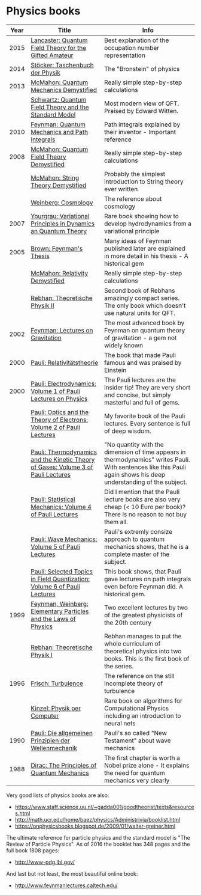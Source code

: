 #  Physics books

 Year | Title | Info 
------|-------|------
2015  | [Lancaster: Quantum Field Theory for the Gifted Amateur](https://www.amazon.de/Quantum-Field-Theory-Gifted-Amateur/dp/019969933X/?tag=maierandi-21) | Best explanation of the occupation number representation 
2014  | [Stöcker: Taschenbuch der Physik](https://www.amazon.de/Taschenbuch-Physik-Horst-Stöcker/dp/3808556757/?tag=maierandi-21) | The "Bronstein" of physics
2013  | [McMahon: Quantum Mechanics Demystified](https://www.amazon.de/Quantum-Mechanics-Demystified-David-McMahon/dp/0071765638/?tag=maierandi-21) | Really simple step-by-step calculations
      | [Schwartz: Quantum Field Theory and the Standard Model](https://www.amazon.de/Quantum-Field-Theory-Standard-Model/dp/1107034736/?tag=maierandi-21) | Most modern view of QFT. Praised by Edward Witten.
2010  | [Feynman: Quantum Mechanics and Path Integrals](https://www.amazon.de/Dover-Books-Physics-Mechanics-Integrals/dp/0486477223/?tag=maierandi-21) | Path integrals explained by their inventor - Important reference
2008  | [McMahon: Quantum Field Theory Demystified](https://www.amazon.de/Quantum-Field-Theory-Demystified-Self-Teaching/dp/0071543821/?tag=maierandi-21) | Really simple step-by-step calculations
      | [McMahon: String Theory Demystified](https://www.amazon.de/String-Theory-Demystified-David-McMahon/dp/0071498702//?tag=maierandi-21) | Probably the simplest introduction to String theory ever written
      | [Weinberg: Cosmology](https://www.amazon.de/Cosmology-Steven-Weinberg/dp/0198526822/?tag=maierandi-21) | The reference about cosmology
2007  | [Yourgrau: Variational Principles in Dynamics an Quantum Theory](https://www.amazon.de/Variational-Principles-Dynamics-Quantum-Physics/dp/0486458881/?tag=maierandi-21) | Rare book showing how to develop hydrodynamics from a variational principle
2005  | [Brown: Feynman's Thesis](https://www.amazon.de/Feynmans-Thesis-Approach-Quantum-Theory/dp/9812563660/?tag=maierandi-21) | Many ideas of Feynman published later are explained in more detail in his thesis - A historical gem
      | [McMahon: Relativity Demystified](https://www.amazon.de/Relativity-Demystified-David-McMahon-ebook/dp/B008KICUR0/) | Really simple step-by-step calculations
      | [Rebhan: Theoretische Physik II](ww.amazon.de/Quantenmechanik-Relativistische-Quantenfeldtheorie-Elementarteilchentheorie-Thermodynamik/dp/3827402476/?tag=maierandi-21) | Second book of Rebhans amazingly compact series. The only book which doesn't use natural units for QFT.
2002  | [Feynman: Lectures on Gravitation](https://www.amazon.de/Feynman-Lectures-Gravitation-Frontiers-Physics/dp/0813340381/?tag=maierandi-21) | The most advanced book by Feynman on quantum theory of gravitation - a gem not widely known
2000  | [Pauli: Relativitätstheorie](ww.amazon.de/Relativitätstheorie-Domenico-Giulini/dp/3642635482/?tag=maierandi-21) | The book that made Pauli famous and was praised by Einstein
2000  | [Pauli: Electrodynamics: Volume 1 of Pauli Lectures on Physics](https://www.amazon.de/Electrodynamics-Pauli-Lectures-Physics-Vol/dp/0486414574/?tag=maierandi-21) | The Pauli lectures are the insider tip! They are very short and concise, but simply masterful and full of gems.  
      | [Pauli: Optics and the Theory of Electrons: Volume 2 of Pauli Lectures](https://www.amazon.de/Optics-Theory-Electrons-Lectures-Physics/dp/0486414582/?tag=maierandi-21) | My favorite book of the Pauli lectures. Every sentence is full of deep wisdom. 
      | [Pauli: Thermodynamics and the Kinetic Theory of Gases: Volume 3 of Pauli Lectures](https://www.amazon.de/Thermodynamics-Kinetic-Theory-Gases-Lectures/dp/0486414612/?tag=maierandi-21) | "No quantity with the dimension of time appears in thermodynamics" writes Pauli. With sentences like this Pauli again shows his deep understanding of the subject.
      | [Pauli: Statistical Mechanics: Volume 4 of Pauli Lectures](https://www.amazon.de/Statistical-Mechanics-Pauli-Lectures-Physics/dp/0486414604/?tag=maierandi-21) | Did I mention that the Pauli lecture books are also very cheap (< 10 Euro per book)? There is no reason to not buy them all. 
      | [Pauli: Wave Mechanics: Volume 5 of Pauli Lectures](https://www.amazon.de/Wave-Mechanics-Pauli-Lectures-Physics/dp/0486414620/?tag=maierandi-21) | Pauli's extremly consize approach to quantum mechanics shows, that he is a complete master of the subject. 
      | [Pauli: Selected Topics in Field Quantization: Volume 6 of Pauli Lectures](https://www.amazon.de/Selected-Topics-Field-Quantization-Lectures/dp/0486414590/) | This book shows, that Pauli gave lectures on path integrals even before Feynman did. A historical gem. 
1999  | [Feynman, Weinberg: Elementary Particles and the Laws of Physics](https://www.amazon.de/Elementary-Particles-Laws-Physics-Memorial/dp/0521658624/?tag=maierandi-21) | Two excellent lectures by two of the greatest physicists of the 20th century       
      | [Rebhan: Theoretische Physik I](https://www.amazon.de/Theoretische-Elektrodynamik-Allgemeine-Relativitätstheorie-Kosmologie/dp/3827402468/?tag=maierandi-21) | Rebhan manages to put the whole curriculum of theoretical physics into two books. This is the first book of the series.
1996  | [Frisch: Turbulence](https://www.amazon.de/Turbulence-Legacy-N-Kolmogorov/dp/0521457130/?tag=maierandi-21) | The reference on the still incomplete theory of turbulence
      | [Kinzel: Physik per Computer](https://www.amazon.de/Physik-per-Computer-Programmierung-physikalischer/dp/3827400201) | Rare book on algorithms for Computational Physics including an introduction to neural nets
1990  | [Pauli: Die allgemeinen Prinzipien der Wellenmechanik](https://www.amazon.de/Die-allgemeinen-Prinzipien-Wellenmechanik-herausgegeben/dp/3540519491/?tag=maierandi-21) | Pauli's so called "New Testament" about wave mechanics
1988  | [Dirac: The Principles of Quantum Mechanics](https://www.amazon.de/Principles-Quantum-Mechanics-P-Dirac/dp/0198520115/?tag=maierandi-21) | The first chapter is worth a Nobel prize alone - It explains the need for quantum mechanics very clearly


Very good lists of physics books are also:

- https://www.staff.science.uu.nl/~gadda001/goodtheorist/texts&resources.html
- http://math.ucr.edu/home/baez/physics/Administrivia/booklist.html
- https://onphysicsbooks.blogspot.de/2009/01/walter-greiner.html

The ultimate reference for particle physics and the standard model is "The Review of Particle Physics". As of 2016 the booklet has 348 pages and the full book 1808 pages:

- http://www-pdg.lbl.gov/

And last but not least, the most beautiful online book:

- http://www.feynmanlectures.caltech.edu/ 

